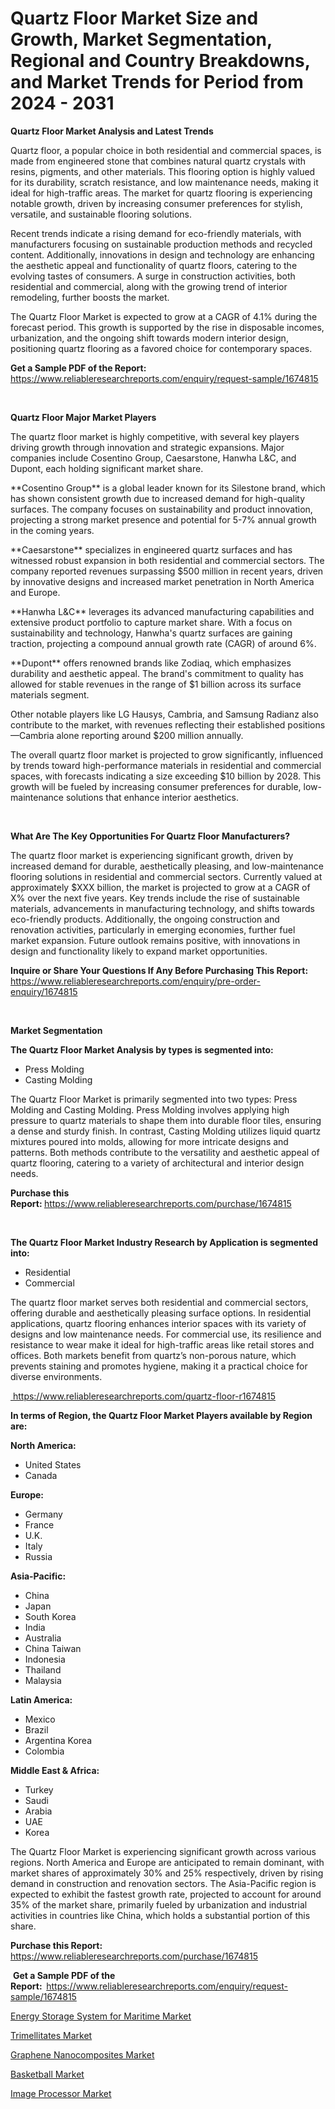 <p><h1>Quartz Floor Market Size and Growth, Market Segmentation, Regional and Country Breakdowns, and Market Trends for Period from 2024 -  2031</h1></p><p><strong>Quartz Floor Market Analysis and Latest Trends</strong></p>
<p><p>Quartz floor, a popular choice in both residential and commercial spaces, is made from engineered stone that combines natural quartz crystals with resins, pigments, and other materials. This flooring option is highly valued for its durability, scratch resistance, and low maintenance needs, making it ideal for high-traffic areas. The market for quartz flooring is experiencing notable growth, driven by increasing consumer preferences for stylish, versatile, and sustainable flooring solutions.</p><p>Recent trends indicate a rising demand for eco-friendly materials, with manufacturers focusing on sustainable production methods and recycled content. Additionally, innovations in design and technology are enhancing the aesthetic appeal and functionality of quartz floors, catering to the evolving tastes of consumers. A surge in construction activities, both residential and commercial, along with the growing trend of interior remodeling, further boosts the market.</p><p>The Quartz Floor Market is expected to grow at a CAGR of 4.1% during the forecast period. This growth is supported by the rise in disposable incomes, urbanization, and the ongoing shift towards modern interior design, positioning quartz flooring as a favored choice for contemporary spaces.</p></p>
<p><strong>Get a Sample PDF of the Report:&nbsp;</strong> <a href="https://www.reliableresearchreports.com/enquiry/request-sample/1674815?utm_campaign=1289&utm_medium=2&utm_source=Github&utm_content=ia&utm_term=10102024&utm_id=quartz-floor">https://www.reliableresearchreports.com/enquiry/request-sample/1674815</a></p>
<p>&nbsp;</p>
<p><strong>Quartz Floor Major Market Players</strong></p>
<p><p>The quartz floor market is highly competitive, with several key players driving growth through innovation and strategic expansions. Major companies include Cosentino Group, Caesarstone, Hanwha L&C, and Dupont, each holding significant market share.</p><p>**Cosentino Group** is a global leader known for its Silestone brand, which has shown consistent growth due to increased demand for high-quality surfaces. The company focuses on sustainability and product innovation, projecting a strong market presence and potential for 5-7% annual growth in the coming years.</p><p>**Caesarstone** specializes in engineered quartz surfaces and has witnessed robust expansion in both residential and commercial sectors. The company reported revenues surpassing $500 million in recent years, driven by innovative designs and increased market penetration in North America and Europe.</p><p>**Hanwha L&C** leverages its advanced manufacturing capabilities and extensive product portfolio to capture market share. With a focus on sustainability and technology, Hanwha's quartz surfaces are gaining traction, projecting a compound annual growth rate (CAGR) of around 6%.</p><p>**Dupont** offers renowned brands like Zodiaq, which emphasizes durability and aesthetic appeal. The brand's commitment to quality has allowed for stable revenues in the range of $1 billion across its surface materials segment.</p><p>Other notable players like LG Hausys, Cambria, and Samsung Radianz also contribute to the market, with revenues reflecting their established positions—Cambria alone reporting around $200 million annually.</p><p>The overall quartz floor market is projected to grow significantly, influenced by trends toward high-performance materials in residential and commercial spaces, with forecasts indicating a size exceeding $10 billion by 2028. This growth will be fueled by increasing consumer preferences for durable, low-maintenance solutions that enhance interior aesthetics.</p></p>
<p>&nbsp;</p>
<p><strong>What Are The Key Opportunities For Quartz Floor Manufacturers?</strong></p>
<p><p>The quartz floor market is experiencing significant growth, driven by increased demand for durable, aesthetically pleasing, and low-maintenance flooring solutions in residential and commercial sectors. Currently valued at approximately $XXX billion, the market is projected to grow at a CAGR of X% over the next five years. Key trends include the rise of sustainable materials, advancements in manufacturing technology, and shifts towards eco-friendly products. Additionally, the ongoing construction and renovation activities, particularly in emerging economies, further fuel market expansion. Future outlook remains positive, with innovations in design and functionality likely to expand market opportunities.</p></p>
<p><strong>Inquire or Share Your Questions If Any Before Purchasing This Report:</strong> <a href="https://www.reliableresearchreports.com/enquiry/pre-order-enquiry/1674815?utm_campaign=1289&utm_medium=2&utm_source=Github&utm_content=ia&utm_term=10102024&utm_id=quartz-floor">https://www.reliableresearchreports.com/enquiry/pre-order-enquiry/1674815</a></p>
<p>&nbsp;</p>
<p><strong>Market Segmentation</strong></p>
<p><strong>The Quartz Floor Market Analysis by types is segmented into:</strong></p>
<p><ul><li>Press Molding</li><li>Casting Molding</li></ul></p>
<p><p>The Quartz Floor Market is primarily segmented into two types: Press Molding and Casting Molding. Press Molding involves applying high pressure to quartz materials to shape them into durable floor tiles, ensuring a dense and sturdy finish. In contrast, Casting Molding utilizes liquid quartz mixtures poured into molds, allowing for more intricate designs and patterns. Both methods contribute to the versatility and aesthetic appeal of quartz flooring, catering to a variety of architectural and interior design needs.</p></p>
<p><strong>Purchase this Report:&nbsp;</strong><a href="https://www.reliableresearchreports.com/purchase/1674815?utm_campaign=1289&utm_medium=2&utm_source=Github&utm_content=ia&utm_term=10102024&utm_id=quartz-floor">https://www.reliableresearchreports.com/purchase/1674815</a></p>
<p>&nbsp;</p>
<p><strong>The Quartz Floor Market Industry Research by Application is segmented into:</strong></p>
<p><ul><li>Residential</li><li>Commercial</li></ul></p>
<p><p>The quartz floor market serves both residential and commercial sectors, offering durable and aesthetically pleasing surface options. In residential applications, quartz flooring enhances interior spaces with its variety of designs and low maintenance needs. For commercial use, its resilience and resistance to wear make it ideal for high-traffic areas like retail stores and offices. Both markets benefit from quartz’s non-porous nature, which prevents staining and promotes hygiene, making it a practical choice for diverse environments.</p></p>
<p><a href="https://www.reliableresearchreports.com/quartz-floor-r1674815?utm_campaign=1289&utm_medium=2&utm_source=Github&utm_content=ia&utm_term=10102024&utm_id=quartz-floor">&nbsp;https://www.reliableresearchreports.com/quartz-floor-r1674815</a></p>
<p><strong>In terms of Region, the Quartz Floor Market Players available by Region are:</strong></p>
<p>
    <p> <strong> North America: </strong>
        <ul>
            <li>United States</li>
            <li>Canada</li>
        </ul>
        </p> 
    <p> <strong> Europe: </strong>
        <ul>
            <li>Germany</li>
            <li>France</li>
            <li>U.K.</li>
            <li>Italy</li>
            <li>Russia</li>
        </ul>
        </p> 
    <p> <strong> Asia-Pacific: </strong>
        <ul>
            <li>China</li>
            <li>Japan</li>
            <li>South Korea</li>
            <li>India</li>
            <li>Australia</li>
            <li>China Taiwan</li>
            <li>Indonesia</li>
            <li>Thailand</li>
            <li>Malaysia</li>
        </ul>
        </p> 
    <p> <strong> Latin America: </strong>
        <ul>
            <li>Mexico</li>
            <li>Brazil</li>
            <li>Argentina Korea</li>
            <li>Colombia</li>
        </ul>
        </p> 
    <p> <strong> Middle East & Africa: </strong>
        <ul>
            <li>Turkey</li>
            <li>Saudi</li>
            <li>Arabia</li>
            <li>UAE</li>
            <li>Korea</li>
        </ul>
    </p>
    </p>
<p><p>The Quartz Floor Market is experiencing significant growth across various regions. North America and Europe are anticipated to remain dominant, with market shares of approximately 30% and 25% respectively, driven by rising demand in construction and renovation sectors. The Asia-Pacific region is expected to exhibit the fastest growth rate, projected to account for around 35% of the market share, primarily fueled by urbanization and industrial activities in countries like China, which holds a substantial portion of this share.</p></p>
<p><strong>Purchase this Report: </strong><a href="https://www.reliableresearchreports.com/purchase/1674815?utm_campaign=1289&utm_medium=2&utm_source=Github&utm_content=ia&utm_term=10102024&utm_id=quartz-floor">https://www.reliableresearchreports.com/purchase/1674815</a></p>
<p>&nbsp;<strong>Get a Sample PDF of the Report:&nbsp;&nbsp;</strong><a href="https://www.reliableresearchreports.com/enquiry/request-sample/1674815?utm_campaign=1289&utm_medium=2&utm_source=Github&utm_content=ia&utm_term=10102024&utm_id=quartz-floor">https://www.reliableresearchreports.com/enquiry/request-sample/1674815</a></p>
<p><strong></strong></p>
<p><p><a href="https://github.com/globismark/Market-Research-Report-List-5/blob/main/energy-storage-system-for-maritime-market.md?utm_campaign=1289&utm_medium=2&utm_source=Github&utm_content=ia&utm_term=10102024&utm_id=quartz-floor">Energy Storage System for Maritime Market</a></p><p><a href="https://www.linkedin.com/pulse/analyzing-global-trimellitates-market-growth-prospects-22wle?utm_campaign=1289&utm_medium=2&utm_source=Github&utm_content=ia&utm_term=10102024&utm_id=quartz-floor">Trimellitates Market</a></p><p><a href="https://www.linkedin.com/pulse/digital-transformation-graphene-nanocomposites-industry-1qwje?utm_campaign=1289&utm_medium=2&utm_source=Github&utm_content=ia&utm_term=10102024&utm_id=quartz-floor">Graphene Nanocomposites Market</a></p><p><a href="https://www.linkedin.com/pulse/future-ready-strategic-insights-global-basketball-market-3xeee?utm_campaign=1289&utm_medium=2&utm_source=Github&utm_content=ia&utm_term=10102024&utm_id=quartz-floor">Basketball Market</a></p><p><a href="https://www.linkedin.com/pulse/image-processor-market-overview-forecast-2024-2031-detailed-fqrdc?utm_campaign=1289&utm_medium=2&utm_source=Github&utm_content=ia&utm_term=10102024&utm_id=quartz-floor">Image Processor Market</a></p></p>